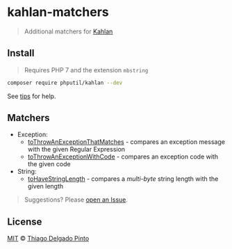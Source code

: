 # kahlan-matchers

> Additional matchers for [Kahlan](https://kahlan.github.io/)

## Install

> Requires PHP 7 and the extension `mbstring`

```bash
composer require phputil/kahlan --dev
```

See [tips](tips.md) for help.


## Matchers

- Exception:
  - [toThrowAnExceptionThatMatches](spec/ToThrowAnExceptionThatMatches.spec.php) - compares an exception message with the given Regular Expression
  - [toThrowAnExceptionWithCode](spec/ToThrowAnExceptionWithCode.spec.php) - compares an exception code with the given code
- String:
  - [toHaveStringLength](spec/ToHaveStringLength.spec.php) - compares a _multi-byte_ string length with the given length

> Suggestions? Please [open an Issue](https://github.com/thiagodp/kahlan-matchers/issues).

## License

[MIT](LICENSE) © [Thiago Delgado Pinto](https://github.com/thiagodp)
